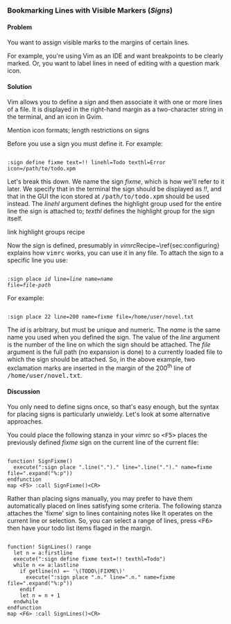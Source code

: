 <h3>Bookmarking Lines with Visible Markers (<i>Signs</i>)</h3>

<h4>Problem</h4>

You want to assign visible marks to the margins of certain lines.

For example, you're using Vim as an IDE and want breakpoints to be clearly
marked. Or, you want to label lines in need of editing with a question mark
icon.

<h4>Solution</h4>

Vim allows you to define a <i>sign</i> and then associate it with one or more lines
of a file. It is displayed in the right-hand margin as a two-character string
in the terminal, and an icon in Gvim.

<span class="todo">Mention icon formats; length restrictions on signs</span>

Before you use a sign you must define it. For example: 

<pre><code>
:sign define fixme text=!! linehl=Todo texthl=Error icon=/path/to/todo.xpm
</code></pre>

Let's break this down. We name the sign <i>fixme</i>, which is how we'll refer
to it later. We specify that in the terminal the sign should be displayed as
<i>!!</i>, and that in the GUI the icon stored at <tt>/path/to/todo.xpm</tt>
should be used instead. The <i>linehl</i> argument defines the highlight group
used for the entire line the sign is attached to; <i>texthl</i> defines the
highlight group for the sign itself.

<span class="todo">link highlight groups recipe</span>

Now the sign is defined, presumably in <i>vimrc</i><span
class="fn">Recipe~\ref{sec:configuring} explains how <tt>vimrc</tt></span>
works</span>, you can use it in any file. To attach the sign to a specific
line you use:

<pre><code>
:sign place <var>id</var> line=<var>line</var> name=<var>name</var>
file=<var>file-path</var>
</code></pre>

For example:

<pre><code>
:sign place 22 line=200 name=fixme file=/home/user/novel.txt
</code></pre>

The <var>id</var> is arbitrary, but must be unique and numeric. The
<var>name</var> is the same name you used when you defined the sign. The value
of the <var>line</var> argument is the number of the line on which the sign
should be attached. The <var>file</var> argument is the full path (no
expansion is done) to a currently loaded file to which the sign should be
attached. So, in the above example, two exclamation marks are inserted in the
margin of the 200<sup>th</sup> line of <tt>/home/user/novel.txt</tt>.

<h4>Discussion</h4>

You only need to define signs once, so that's easy enough, but the syntax for
placing signs is particularly unwieldy.  Let's look at some alternative
approaches.

You could place the following stanza in your <i>vimrc</i> so
<tt>&lt;F5&gt;</tt> places the previously defined <i>fixme</i> sign on the
current line of the current file:

<pre><code>
function! SignFixme()
  execute(":sign place ".line(".")." line=".line(".")." name=fixme file=".expand("%:p"))
endfunction
map &lt;F5&gt; :call SignFixme()&lt;CR&gt;
</code></pre>

Rather than placing signs manually, you may prefer to have them automatically
placed on lines satisfying some criteria. The following stanza attaches the
'fixme' sign to lines containing notes like It operates on the current line or
selection. So, you can select a range of lines, press <tt>&lt;F6&gt;</tt> then
have your todo list items flaged in the margin.

<pre><code>
function! SignLines() range
  let n = a:firstline
  execute(":sign define fixme text=!! texthl=Todo")
  while n <= a:lastline
    if getline(n) =~ '\(TODO\|FIXME\)'
      execute(":sign place ".n." line=".n." name=fixme file=".expand("%:p"))
    endif
    let n = n + 1
  endwhile  
endfunction
map &lt;F6&gt; :call SignLines()&lt;CR&gt;
</code></pre>
